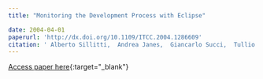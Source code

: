 ```yaml
---
title: "Monitoring the Development Process with Eclipse"

date: 2004-04-01
paperurl: 'http://dx.doi.org/10.1109/ITCC.2004.1286609'
citation: ' Alberto Sillitti,  Andrea Janes,  Giancarlo Succi,  Tullio Vernazza, &quot;Monitoring the Development Process with Eclipse.&quot;, 2004.'
---
```

[Access paper here](http://dx.doi.org/10.1109/ITCC.2004.1286609){:target="_blank"}
